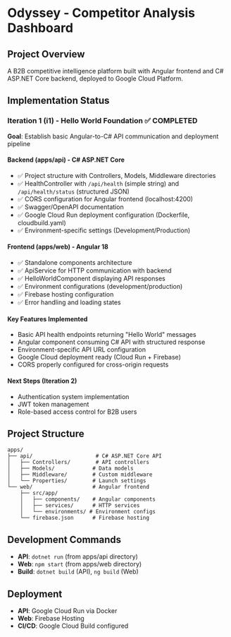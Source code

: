 # Odyssey - Competitor Analysis Dashboard

## Project Overview
A B2B competitive intelligence platform built with Angular frontend and C# ASP.NET Core backend, deployed to Google Cloud Platform.

## Implementation Status

### Iteration 1 (i1) - Hello World Foundation ✅ COMPLETED
**Goal**: Establish basic Angular-to-C# API communication and deployment pipeline

#### Backend (apps/api) - C# ASP.NET Core
- ✅ Project structure with Controllers, Models, Middleware directories
- ✅ HealthController with `/api/health` (simple string) and `/api/health/status` (structured JSON)
- ✅ CORS configuration for Angular frontend (localhost:4200)
- ✅ Swagger/OpenAPI documentation
- ✅ Google Cloud Run deployment configuration (Dockerfile, cloudbuild.yaml)
- ✅ Environment-specific settings (Development/Production)

#### Frontend (apps/web) - Angular 18
- ✅ Standalone components architecture
- ✅ ApiService for HTTP communication with backend
- ✅ HelloWorldComponent displaying API responses
- ✅ Environment configurations (development/production)
- ✅ Firebase hosting configuration
- ✅ Error handling and loading states

#### Key Features Implemented
- Basic API health endpoints returning "Hello World" messages
- Angular component consuming C# API with structured response
- Environment-specific API URL configuration
- Google Cloud deployment ready (Cloud Run + Firebase)
- CORS properly configured for cross-origin requests

#### Next Steps (Iteration 2)
- Authentication system implementation
- JWT token management
- Role-based access control for B2B users

## Project Structure
```
apps/
├── api/                    # C# ASP.NET Core API
│   ├── Controllers/        # API controllers
│   ├── Models/            # Data models
│   ├── Middleware/        # Custom middleware
│   └── Properties/        # Launch settings
└── web/                   # Angular frontend
    ├── src/app/
    │   ├── components/    # Angular components
    │   ├── services/      # HTTP services
    │   └── environments/ # Environment configs
    └── firebase.json      # Firebase hosting
```

## Development Commands
- **API**: `dotnet run` (from apps/api directory)
- **Web**: `npm start` (from apps/web directory)
- **Build**: `dotnet build` (API), `ng build` (Web)

## Deployment
- **API**: Google Cloud Run via Docker
- **Web**: Firebase Hosting
- **CI/CD**: Google Cloud Build configured